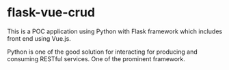 ﻿# flask-vue-crud
 This is a POC application using Python with Flask framework which includes front end using Vue.js.

 Python is one of the good solution for interacting for producing and consuming RESTful services. 
 One of the prominent framework.
